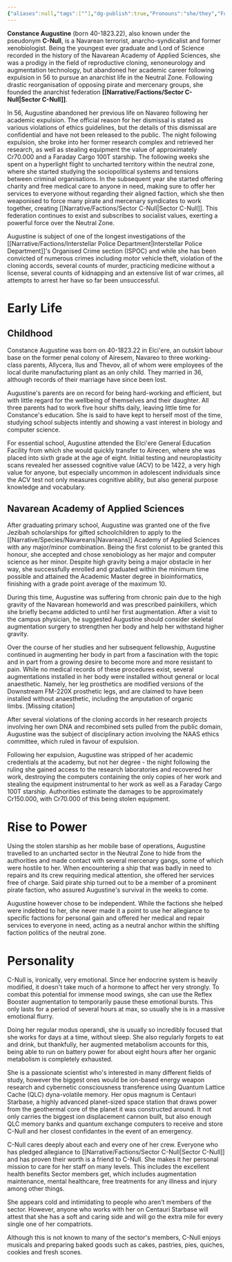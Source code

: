```yaml
---
{"aliases":null,"tags":[""],"dg-publish":true,"Pronouns":"she/they","Full Name":"Constance Augustine","Role":"Antagonist","Species":"Navarean","Gender":"Cis Woman","permalink":"/narrative/characters/daedalus-plan/c-null/","dgPassFrontmatter":true}
---
```



**Constance Augustine** (born 40-1823.22), also known under the pseudonym **C-Null**, is a Navarean terrorist, anarcho-syndicalist and former xenobiologist. Being the youngest ever graduate and Lord of Science recorded in the history of the Navarean Academy of Applied Sciences, she was a prodigy in the field of reproductive cloning, xenoneurology and augmentation technology, but abandoned her academic career following expulsion in 56 to pursue an anarchist life in the Neutral Zone. Following drastic reorganisation of opposing pirate and mercenary groups, she founded the anarchist federation **[[Narrative/Factions/Sector C-Null\|Sector C-Null]]**.

In 56, Augustine abandoned her previous life on Navareo following her academic expulsion. The official reason for her dismissal is stated as various violations of ethics guidelines, but the details of this dismissal are confidential and have not been released to the public. The night following expulsion, she broke into her former research complex and retrieved her research, as well as stealing equipment the value of approximately Cr70.000 and a Faraday Cargo 100T starship. The following weeks she spent on a hyperlight flight to uncharted territory within the neutral zone, where she started studying the sociopolitical systems and tensions between criminal organisations. In the subsequent year she started offering charity and free medical care to anyone in need, making sure to offer her services to everyone without regarding their aligned faction, which she then weaponised to force many pirate and mercenary syndicates to work together, creating [[Narrative/Factions/Sector C-Null\|Sector C-Null]]. This federation continues to exist and subscribes to socialist values, exerting a powerful force over the Neutral Zone.

Augustine is subject of one of the longest investigations of the [[Narrative/Factions/Interstellar Police Department\|Interstellar Police Department]]'s Organised Crime section (ISPOC) and while she has been convicted of numerous crimes including motor vehicle theft, violation of the cloning accords, several counts of murder, practicing medicine without a license, several counts of kidnapping and an extensive list of war crimes, all attempts to arrest her have so far been unsuccessful.

# Early Life

## Childhood

Constance Augustine was born on 40-1823.22 in Elci'ere, an outskirt labour base on the former penal colony of Airesem, Navareo to three working-class parents, Allycera, Ilus and Thevov, all of whom were employees of the local durite manufacturing plant as an only child. They married in 36, although records of their marriage have since been lost.

Augustine's parents are on record for being hard-working and efficient, but with little regard for the wellbeing of themselves and their daughter. All three parents had to work five hour shifts daily, leaving little time for Constance's education. She is said to have kept to herself most of the time, studying school subjects intently and showing a vast interest in biology and computer science.

For essential school, Augustine attended the Elci'ere General Education Facility from which she would quickly transfer to Airecen, where she was placed into sixth grade at the age of eight. Initial testing and neuroplasticity scans revealed her assessed cognitive value (ACV) to be 1422, a very high value for anyone, but especially uncommon in adolescent individuals since the ACV test not only measures cognitive ability, but also general purpose knowledge and vocabulary.

## Navarean Academy of Applied Sciences

After graduating primary school, Augustine was granted one of the five Jezibah scholarships for gifted schoolchildren to apply to the [[Narrative/Species/Navareans\|Navareans]] Academy of Applied Sciences with any major/minor combination. Being the first colonist to be granted this honour, she accepted and chose xenobiology as her major and computer science as her minor. Despite high gravity being a major obstacle in her way, she successfully enrolled and graduated within the minimum time possible and attained the Academic Master degree in bioinformatics, finishing with a grade point average of the maximum 10.

During this time, Augustine was suffering from chronic pain due to the high gravity of the Navarean homeworld and was prescribed painkillers, which she briefly became addicted to until her first augmentation. After a visit to the campus physician, he suggested Augustine should consider skeletal augmentation surgery to strengthen her body and help her withstand higher gravity.

Over the course of her studies and her subsequent fellowship, Augustine continued in augmenting her body in part from a fascination with the topic and in part from a growing desire to become more and more resistant to pain. While no medical records of these procedures exist, several augmentations installed in her body were installed without general or local anaesthetic. Namely, her leg prosthetics are modified versions of the Downstream FM-220X prosthetic legs, and are claimed to have been installed without anaesthetic, including the amputation of organic limbs. [Missing citation]

After several violations of the cloning accords in her research projects involving her own DNA and recombined sets pulled from the public domain, Augustine was the subject of disciplinary action involving the NAAS ethics committee, which ruled in favour of expulsion.

Following her expulsion, Augustine was stripped of her academic credentials at the academy, but not her degree - the night following the ruling she gained access to the research laboratories and recovered her work, destroying the computers containing the only copies of her work and stealing the equipment instrumental to her work as well as a Faraday Cargo 100T starship. Authorities estimate the damages to be approximately Cr150.000, with Cr70.000 of this being stolen equipment.

# Rise to Power

Using the stolen starship as her mobile base of operations, Augustine travelled to an uncharted sector in the Neutral Zone to hide from the authorities and made contact with several mercenary gangs, some of which were hostile to her. When encountering a ship that was badly in need to repairs and its crew requiring medical attention, she offered her services free of charge. Said pirate ship turned out to be a member of a prominent pirate faction, who assured Augustine's survival in the weeks to come.

Augustine however chose to be independent. While the factions she helped were indebted to her, she never made it a point to use her allegiance to specific factions for personal gain and offered her medical and repair services to everyone in need, acting as a neutral anchor within the shifting faction politics of the neutral zone.

# Personality

C-Null is, ironically, very emotional. Since her endocrine system is heavily modified, it doesn't take much of a hormone to affect her very strongly. To combat this potential for immense mood swings, she can use the Reflex Booster augmentation to temporarily pause these emotional bursts. This only lasts for a period of several hours at max, so usually she is in a massive emotional flurry.

Doing her regular modus operandi, she is usually so incredibly focused that she works for days at a time, without sleep. She also regularly forgets to eat and drink, but thankfully, her augmented metabolism accounts for this, being able to run on battery power for about eight hours after her organic metabolism is completely exhausted.

She is a passionate scientist who's interested in many different fields of study, however the biggest ones would be ion-based energy weapon research and cybernetic consciousness transference using Quantum Lattice Cache (QLC) dyna-volatile memory. Her opus magnum is Centauri Starbase, a highly advanced planet-sized space station that draws power from the geothermal core of the planet it was constructed around. It not only carries the biggest ion displacement cannon built, but also enough QLC memory banks and quantum exchange computers to receive and store C-Null and her closest confidantes in the event of an emergency.

C-Null cares deeply about each and every one of her crew. Everyone who has pledged allegiance to [[Narrative/Factions/Sector C-Null\|Sector C-Null]] and has proven their worth is a friend to C-Null. She makes it her personal mission to care for her staff on many levels. This includes the excellent health benefits Sector members get, which includes augmentation maintenance, mental healthcare, free treatments for any illness and injury among other things.

She appears cold and intimidating to people who aren't members of the sector. However, anyone who works with her on Centauri Starbase will attest that she has a soft and caring side and will go the extra mile for every single one of her compatriots.

Although this is not known to many of the sector's members, C-Null enjoys musicals and preparing baked goods such as cakes, pastries, pies, quiches, cookies and fresh scones.